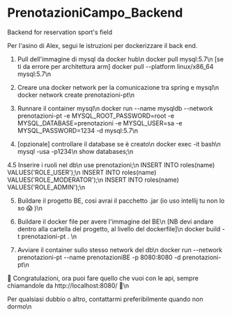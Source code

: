 # PrenotazioniCampo_Backend
Backend for reservation sport's field

Per l'asino di Alex, segui le istruzioni per dockerizzare il back end.

1. Pull dell'immagine di mysql da docker hub\n
  docker pull mysql:5.7\n
  [se ti da errore per architettura arm] docker pull --platform linux/x86_64 mysql:5.7\n

2. Creare una docker network per la comunicazione tra spring e mysql\n
  docker network create prenotazioni-pt\n
  
3. Runnare il container mysql\n
  docker run --name mysqldb --network prenotazioni-pt -e MYSQL_ROOT_PASSWORD=root -e MYSQL_DATABASE=prenotazioni -e MYSQL_USER=sa -e MYSQL_PASSWORD=1234 -d mysql:5.7\n

4. [opzionale] controllare il database se è creato\n
  docker exec -it <container-id> bash\n
  mysql -usa -p1234\n
  show databases;\n
  
4.5 Inserire i ruoli nel db\n
  use prenotazioni;\n
  INSERT INTO roles(name) VALUES('ROLE_USER');\n
  INSERT INTO roles(name) VALUES('ROLE_MODERATOR');\n
  INSERT INTO roles(name) VALUES('ROLE_ADMIN');\n

5. Buildare il progetto BE, cosi avrai il pacchetto .jar (io uso intellij tu non lo so 😱 )\n

6. Buildare il docker file per avere l'immagine del BE\n
  [NB devi andare dentro alla cartella del progetto, al livello del dockerfile]\n
  docker build -t prenotazioni-pt . \n
  
7. Avviare il container sullo stesso network del db\n
  docker run --network prenotazioni-pt --name prenotazioniBE -p 8080:8080 -d prenotazioni-pt\n

🥳 Congratulazioni, ora puoi fare quello che vuoi con le api, sempre chiamandole da http://localhost:8080/ 🥳\n

Per qualsiasi dubbio o altro, contattarmi preferibilmente quando non dormo\n
